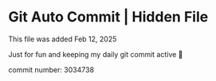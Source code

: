 # Git Auto Commit | Hidden File

This file was added Feb 12, 2025

Just for fun and keeping my daily git commit active 🤪

commit number: 3034738

